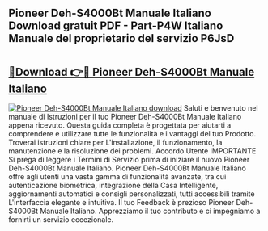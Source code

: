 ## Pioneer Deh-S4000Bt Manuale Italiano Download gratuit PDF - Part-P4W Italiano Manuale del proprietario del servizio P6JsD

# <h2><a href="http://dffxna.blite.top/?on=Pioneer+Deh-S4000Bt+Manuale+Italiano">🔗Download 👉🔴 Pioneer Deh-S4000Bt Manuale Italiano</a></h2>

[![Pioneer Deh-S4000Bt Manuale Italiano download](https://i.imgur.com/lujVjoI.png)](http://dffxna.blite.top/?on=Pioneer+Deh-S4000Bt+Manuale+Italiano)
Saluti e benvenuto nel manuale di Istruzioni per il tuo Pioneer Deh-S4000Bt Manuale Italiano appena ricevuto. Questa guida completa è progettata per aiutarti a comprendere e utilizzare tutte le funzionalità e i vantaggi del tuo Prodotto. Troverai istruzioni chiare per L'installazione, il funzionamento, la manutenzione e la risoluzione dei problemi. Accordo Utente IMPORTANTE Si prega di leggere i Termini di Servizio prima di iniziare il nuovo Pioneer Deh-S4000Bt Manuale Italiano. Pioneer Deh-S4000Bt Manuale Italiano offre agli utenti una vasta gamma di funzionalità avanzate, tra cui autenticazione biometrica, integrazione della Casa Intelligente, aggiornamenti automatici e consigli personalizzati, tutti accessibili tramite L'interfaccia elegante e intuitiva. Il tuo Feedback è prezioso Pioneer Deh-S4000Bt Manuale Italiano. Apprezziamo il tuo contributo e ci impegniamo a fornirti un servizio eccezionale.
